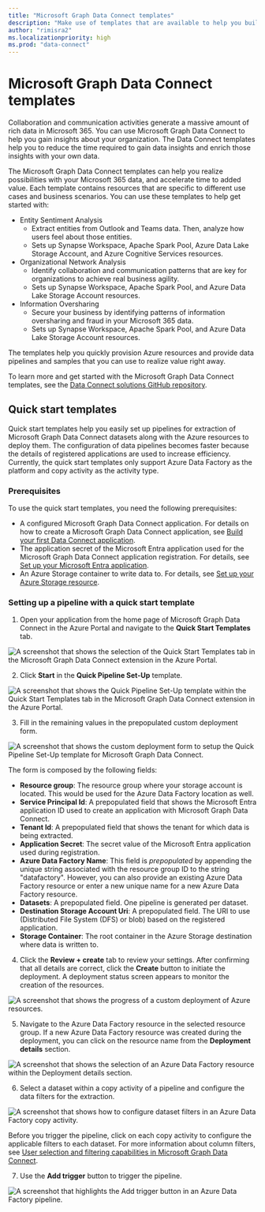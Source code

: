 ```yaml
---
title: "Microsoft Graph Data Connect templates"
description: "Make use of templates that are available to help you build Microsoft Graph Data Connect solutions."
author: "rimisra2"
ms.localizationpriority: high
ms.prod: "data-connect"
---
```


# Microsoft Graph Data Connect templates

Collaboration and communication activities generate a massive amount of rich data in Microsoft 365. You can use Microsoft Graph Data Connect to help you gain insights about your organization. The Data Connect templates help you to reduce the time required to gain data insights and enrich those insights with your own data.

The Microsoft Graph Data Connect templates can help you realize possibilities with your Microsoft 365 data, and accelerate time to added value. Each template contains resources that are specific to different use cases and business scenarios. You can use these templates to help get started with:

- Entity Sentiment Analysis
  - Extract entities from Outlook and Teams data. Then, analyze how users feel about those entities.
  - Sets up Synapse Workspace, Apache Spark Pool, Azure Data Lake Storage Account, and Azure Cognitive Services resources.
- Organizational Network Analysis
  - Identify collaboration and communication patterns that are key for organizations to achieve real business agility.
  - Sets up Synapse Workspace, Apache Spark Pool, and Azure Data Lake Storage Account resources.
- Information Oversharing
  - Secure your business by identifying patterns of information oversharing and fraud in your Microsoft 365 data.
  - Sets up Synapse Workspace, Apache Spark Pool, and Azure Data Lake Storage Account resources.

The templates help you quickly provision Azure resources and provide data pipelines and samples that you can use to realize value right away.

To learn more and get started with the Microsoft Graph Data Connect templates, see the [Data Connect solutions GitHub repository](https://github.com/microsoftgraph/dataconnect-solutions/tree/main).

## Quick start templates

Quick start templates help you easily set up pipelines for extraction of Microsoft Graph Data Connect datasets along with the Azure resources to deploy them. The configuration of data pipelines becomes faster because the details of registered applications are used to increase efficiency. Currently, the quick start templates only support Azure Data Factory as the platform and copy activity as the activity type.

### Prerequisites

To use the quick start templates, you need the following prerequisites:

- A configured Microsoft Graph Data Connect application. For details on how to create a Microsoft Graph Data Connect application, see [Build your first Data Connect application](/graph/data-connect-quickstart?tabs=AzureSynapsePipeline%2CMicrosoft365).
- The application secret of the Microsoft Entra application used for the Microsoft Graph Data Connect application registration. For details, see [Set up your Microsoft Entra application](/graph/data-connect-quickstart?tabs=NewConsentFlow%2CPAMMicrosoft365%2CAzureSynapsePipeline&tutorial-step=2).
- An Azure Storage container to write data to. For details, see [Set up your Azure Storage resource](/graph/data-connect-quickstart?tabs=NewConsentFlow%2CPAMMicrosoft365%2CAzureSynapsePipeline&tutorial-step=3).

### Setting up a pipeline with a quick start template

1) Open your application from the home page of Microsoft Graph Data Connect in the Azure Portal and navigate to the **Quick Start Templates** tab.

![A screenshot that shows the selection of the Quick Start Templates tab in the Microsoft Graph Data Connect extension in the Azure Portal.](images/data-connect-templates-quickstart-1.png)

2) Click **Start** in the **Quick Pipeline Set-Up** template.

![A screenshot that shows the Quick Pipeline Set-Up template within the Quick Start Templates tab in the Microsoft Graph Data Connect extension in the Azure Portal.](images/data-connect-templates-quickstart-2.png)

3) Fill in the remaining values in the prepopulated custom deployment form.

![A screenshot that shows the custom deployment form to setup the Quick Pipeline Set-Up template for Microsoft Graph Data Connect.](images/data-connect-templates-quickstart-3.png)

The form is composed by the following fields:
- **Resource group**: The resource group where your storage account is located. This would be used for the Azure Data Factory location as well.
- **Service Principal Id**: A prepopulated field that shows the Microsoft Entra application ID used to create an application with Microsoft Graph Data Connect.
- **Tenant Id**: A prepopulated field that shows the tenant for which data is being extracted.
- **Application Secret**: The secret value of the Microsoft Entra application used during registration.
- **Azure Data Factory Name**: This field is *prepopulated* by appending the unique string associated with the resource group ID to the string "datafactory". However, you can also provide an existing Azure Data Factory resource or enter a new unique name for a new Azure Data Factory resource.
- **Datasets**: A prepopulated field. One pipeline is generated per dataset.
- **Destination Storage Account Uri**: A prepopulated field. The URI to use (Distributed File System (DFS) or blob) based on the registered application.
- **Storage Container**: The root container in the Azure Storage destination where data is written to. 

4) Click the **Review + create** tab to review your settings. After confirming that all details are correct, click the **Create** button to initiate the deployment. A deployment status screen appears to monitor the creation of the resources.

![A screenshot that shows the progress of a custom deployment of Azure resources.](images/data-connect-templates-quickstart-4.png)

5) Navigate to the Azure Data Factory resource in the selected resource group. If a new Azure Data Factory resource was created during the deployment, you can click on the resource name from the **Deployment details** section.

![A screenshot that shows the selection of an Azure Data Factory resource within the Deployment details section.](images/data-connect-templates-quickstart-6.png)

6) Select a dataset within a copy activity of a pipeline and configure the data filters for the extraction.

![A screenshot that shows how to configure dataset filters in an Azure Data Factory copy activity.](images/data-connect-templates-quickstart-5.png)

Before you trigger the pipeline, click on each copy activity to configure the applicable filters to each dataset. For more information about column filters, see [User selection and filtering capabilities in Microsoft Graph Data Connect](/graph/data-connect-filtering).

7) Use the **Add trigger** button to trigger the pipeline.

![A screenshot that highlights the Add trigger button in an Azure Data Factory pipeline.](images/data-connect-templates-quickstart-7.png)

